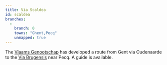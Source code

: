 ```yaml
---
title: Via Scaldea
id: scaldea
branches:
  -
    branch: 0
    towns: "Ghent,Pecq"
    unmapped: true
---
```


The [Vlaams Genootschap][0] has developed a route from Gent via Oudenaarde to the [Via Brugensis][1] near Pecq. A guide is available.

[0]: http://www.compostelagenootschap.be/default.aspx?id=305
[1]: brugensis.html
